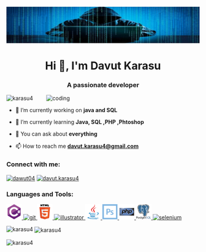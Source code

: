 ![logo](https://github.com/karasu4/karasu4/blob/main/22..jpg)
<h1 align="center">Hi 👋, I'm Davut Karasu</h1>
<h3 align="center">A passionate developer</h3>
<img align="right" alt="coding" width="400" src="https://i.pinimg.com/originals/68/60/3e/68603e6f3e15688a94eed0a0544b62e3.gif">
<p align="left"> <img src="https://komarev.com/ghpvc/?username=karasu4&label=Profile%20views&color=0e75b6&style=flat" alt="karasu4" /> </p>

- 🔭 I’m currently working on **java and SQL**

- 🌱 I’m currently learning **Java, SQL ,PHP ,Phtoshop**

- 💬 You can ask about **everything**

- 📫 How to reach me **davut.karasu4@gmail.com**

<h3 align="left">Connect with me:</h3>
<p align="left">
<a href="https://fb.com/dawut04" target="blank"><img align="center" src="https://raw.githubusercontent.com/rahuldkjain/github-profile-readme-generator/master/src/images/icons/Social/facebook.svg" alt="dawut04" height="30" width="40" /></a>
<a href="https://instagram.com/davut.karasu4" target="blank"><img align="center" src="https://raw.githubusercontent.com/rahuldkjain/github-profile-readme-generator/master/src/images/icons/Social/instagram.svg" alt="davut.karasu4" height="30" width="40" /></a>
</p>

<h3 align="left">Languages and Tools:</h3>
<p align="left"> <a href="https://www.w3schools.com/cs/" target="_blank" rel="noreferrer"> <img src="https://raw.githubusercontent.com/devicons/devicon/master/icons/csharp/csharp-original.svg" alt="csharp" width="40" height="40"/> </a> <a href="https://git-scm.com/" target="_blank" rel="noreferrer"> <img src="https://www.vectorlogo.zone/logos/git-scm/git-scm-icon.svg" alt="git" width="40" height="40"/> </a> <a href="https://www.w3.org/html/" target="_blank" rel="noreferrer"> <img src="https://raw.githubusercontent.com/devicons/devicon/master/icons/html5/html5-original-wordmark.svg" alt="html5" width="40" height="40"/> </a> <a href="https://www.adobe.com/in/products/illustrator.html" target="_blank" rel="noreferrer"> <img src="https://www.vectorlogo.zone/logos/adobe_illustrator/adobe_illustrator-icon.svg" alt="illustrator" width="40" height="40"/> </a> <a href="https://www.java.com" target="_blank" rel="noreferrer"> <img src="https://raw.githubusercontent.com/devicons/devicon/master/icons/java/java-original.svg" alt="java" width="40" height="40"/> </a> <a href="https://www.photoshop.com/en" target="_blank" rel="noreferrer"> <img src="https://raw.githubusercontent.com/devicons/devicon/master/icons/photoshop/photoshop-line.svg" alt="photoshop" width="40" height="40"/> </a> <a href="https://www.php.net" target="_blank" rel="noreferrer"> <img src="https://raw.githubusercontent.com/devicons/devicon/master/icons/php/php-original.svg" alt="php" width="40" height="40"/> </a> <a href="https://www.postgresql.org" target="_blank" rel="noreferrer"> <img src="https://raw.githubusercontent.com/devicons/devicon/master/icons/postgresql/postgresql-original-wordmark.svg" alt="postgresql" width="40" height="40"/> </a> <a href="https://www.selenium.dev" target="_blank" rel="noreferrer"> <img src="https://raw.githubusercontent.com/detain/svg-logos/780f25886640cef088af994181646db2f6b1a3f8/svg/selenium-logo.svg" alt="selenium" width="40" height="40"/> </a> </p>

<p><img align="left" src="https://github-readme-stats.vercel.app/api/top-langs?username=karasu4&show_icons=true&locale=en&layout=compact" alt="karasu4" /></p>

<p>&nbsp;<img align="center" src="https://github-readme-stats.vercel.app/api?username=karasu4&show_icons=true&locale=en" alt="karasu4" /></p>

<p><img align="center" src="https://github-readme-streak-stats.herokuapp.com/?user=karasu4&" alt="karasu4" /></p>
